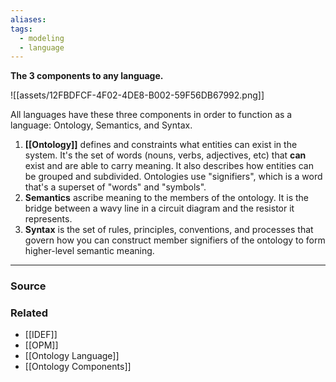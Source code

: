 ```yaml
---
aliases: 
tags:
  - modeling
  - language
---
```

**The 3 components to any language.**

![[assets/12FBDFCF-4F02-4DE8-B002-59F56DB67992.png]]

All languages have these three components in order to function as a language: Ontology, Semantics, and Syntax.

1. **[[Ontology]]** defines and constraints what entities can exist in the system. It's the set of words (nouns, verbs, adjectives, etc) that **can** exist and are able to carry meaning. It also describes how entities can be grouped and subdivided. Ontologies use "signifiers", which is a word that's a superset of "words" and "symbols". 
2. **Semantics** ascribe meaning to the members of the ontology. It is the bridge between a wavy line in a circuit diagram and the resistor it represents.
3. **Syntax** is the set of rules, principles, conventions, and processes that govern how you can construct member signifiers of the ontology to form higher-level semantic meaning.

---

### Source


### Related
- [[IDEF]] 
- [[OPM]] 
- [[Ontology Language]] 
- [[Ontology Components]]